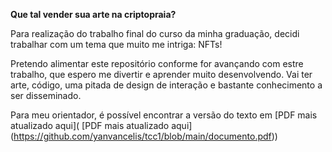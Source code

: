 **Que tal vender sua arte na criptopraia?**

Para realização do trabalho final do curso da minha graduação, decidi trabalhar com um tema que muito me intriga: NFTs! 

Pretendo alimentar este repositório conforme for avançando com estre trabalho, que espero me divertir e aprender muito desenvolvendo. Vai ter arte, código, uma pitada de design de interação e bastante conhecimento a ser disseminado. 

Para meu orientador, é possível encontrar a versão do texto em [PDF mais atualizado aqui]( [PDF mais atualizado aqui] (https://github.com/yanvancelis/tcc1/blob/main/documento.pdf))



